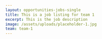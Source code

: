 ```yaml
---
layout: opportunities-jobs-single
title: This is a job listing for team 1
excerpt: This is the job description
image: /assets/uploads/placeholder-1.jpg
team: team-1
---
```

